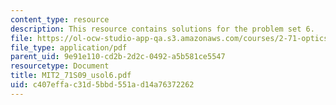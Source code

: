 ```yaml
---
content_type: resource
description: This resource contains solutions for the problem set 6.
file: https://ol-ocw-studio-app-qa.s3.amazonaws.com/courses/2-71-optics-spring-2009/c407effac31d5bbd551ad14a76372262_MIT2_71S09_usol6.pdf
file_type: application/pdf
parent_uid: 9e91e110-cd2b-2d2c-0492-a5b581ce5547
resourcetype: Document
title: MIT2_71S09_usol6.pdf
uid: c407effa-c31d-5bbd-551a-d14a76372262
---
```

